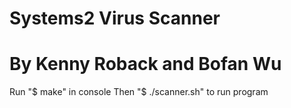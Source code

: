 # Systems2 Virus Scanner
# By Kenny Roback and Bofan Wu

Run "$ make" in console
Then "$ ./scanner.sh" to run program

